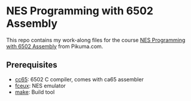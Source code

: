 # NES Programming with 6502 Assembly
This repo contains my work-along files for the course [NES Programming with 6502 Assembly](https://pikuma.com/courses/nes-game-programming-tutorial) from Pikuma.com.

## Prerequisites
- [cc65](https://www.cc65.org/): 6502 C compiler, comes with ca65 assembler 
- [fceux](https://fceux.com/web/home.html): NES emulator
- [make](https://www.gnu.org/software/make/): Build tool